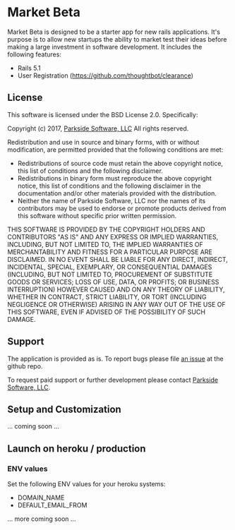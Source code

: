 # Market Beta

Market Beta is designed to be a starter app for new rails applications. It's purpose is to allow new startups the ability to market test their ideas before making a large investment in software development. It includes the following features:

- Rails 5.1
- User Registration (https://github.com/thoughtbot/clearance)

## License

This software is licensed under the BSD License 2.0. Specifically:

Copyright (c) 2017, [Parkside Software, LLC](http://www.parkside.io/)
All rights reserved.

Redistribution and use in source and binary forms, with or without modification, are permitted provided that the following conditions are met:

- Redistributions of source code must retain the above copyright notice, this list of conditions and the following disclaimer.
- Redistributions in binary form must reproduce the above copyright notice, this list of conditions and the following disclaimer in the documentation and/or other materials provided with the distribution.
- Neither the name of Parkside Software, LLC nor the names of its contributors may be used to endorse or promote products derived from this software without specific prior written permission.

THIS SOFTWARE IS PROVIDED BY THE COPYRIGHT HOLDERS AND CONTRIBUTORS "AS IS" AND ANY EXPRESS OR IMPLIED WARRANTIES, INCLUDING, BUT NOT LIMITED TO, THE IMPLIED WARRANTIES OF MERCHANTABILITY AND FITNESS FOR A PARTICULAR PURPOSE ARE DISCLAIMED. IN NO EVENT SHALL <COPYRIGHT HOLDER> BE LIABLE FOR ANY DIRECT, INDIRECT, INCIDENTAL, SPECIAL, EXEMPLARY, OR CONSEQUENTIAL DAMAGES (INCLUDING, BUT NOT LIMITED TO, PROCUREMENT OF SUBSTITUTE GOODS OR SERVICES; LOSS OF USE, DATA, OR PROFITS; OR BUSINESS INTERRUPTION) HOWEVER CAUSED AND ON ANY THEORY OF LIABILITY, WHETHER IN CONTRACT, STRICT LIABILITY, OR TORT (INCLUDING NEGLIGENCE OR OTHERWISE) ARISING IN ANY WAY OUT OF THE USE OF THIS SOFTWARE, EVEN IF ADVISED OF THE POSSIBILITY OF SUCH DAMAGE.

## Support

The application is provided as is. To report bugs please file [an issue](https://github.com/rosew/marketbeta/issues) at the github repo.

To request paid support or further development please contact [Parkside Software, LLC](http://www.parkside.io/contact.html).

## Setup and Customization

... coming soon ...

## Launch on heroku / production

### ENV values

Set the following ENV values for your heroku systems:

- DOMAIN_NAME
- DEFAULT_EMAIL_FROM

... more coming soon ...
